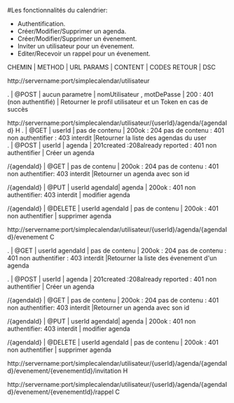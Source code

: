 #Les fonctionnalités du calendrier: 
 - Authentification.
 - Créer/Modifier/Supprimer un agenda.
 - Créer/Modifier/Supprimer un évenement.
 - Inviter un utilisateur pour un évenement.
 - Editer/Recevoir un rappel pour un évenement.


 CHEMIN | METHOD | URL PARAMS | CONTENT | CODES RETOUR | DSC
 
http://servername:port/simplecalendar/utilisateur

. | @POST | aucun parametre | nomUtilisateur , motDePasse | 200 : 401 (non authentifié) | Retourner le profil utilisateur et un Token en cas de succès




http://servername:port/simplecalendar/utilisateur/{userId}/agenda/{agendaId} H
. | @GET | userId | pas de contenu | 200ok : 204 pas de contenu : 401 non authentifier : 403 interdit |Retourner la liste des agendas du user  
. | @POST | userId | agenda | 201created :208already reported : 401 non authentifier | Créer un agenda


/{agendaId} | @GET | pas de contenu |  200ok : 204 pas de contenu : 401 non authentifier: 403 interdit |Retourner un agenda avec son id

/{agendaId} | @PUT | userId agendaId| agenda | 200ok : 401 non authentifier: 403 interdit  | modifier agenda


/{agendaId} | @DELETE | userId agendaId | pas de contenu | 200ok : 401 non authentifier | supprimer agenda



http://servername:port/simplecalendar/utilisateur/{userId}/agenda/{agendaId}/evenement C

. | @GET | userId  agendaId | pas de contenu | 200ok : 204 pas de contenu : 401 non authentifier : 403 interdit |Retourner la liste des évenement d'un agenda

. | @POST | userId | agenda | 201created :208already reported : 401 non authentifier | Créer un agenda


/{agendaId} | @GET | pas de contenu |  200ok : 204 pas de contenu : 401 non authentifier: 403 interdit |Retourner un agenda avec son id

/{agendaId} | @PUT | userId agendaId| agenda | 200ok : 401 non authentifier: 403 interdit  | modifier agenda


/{agendaId} | @DELETE | userId agendaId | pas de contenu | 200ok : 401 non authentifier | supprimer agenda

http://servername:port/simplecalendar/utilisateur/{userId}/agenda/{agendaId}/evenement/{evenementId}/invitation H



http://servername:port/simplecalendar/utilisateur/{userId}/agenda/{agendaId}/evenement/{evenementId}/rappel C
